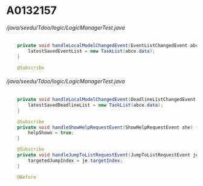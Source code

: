 # A0132157
###### /java/seedu/Tdoo/logic/LogicManagerTest.java
``` java
	private void handleLocalModelChangedEvent(EventListChangedEvent abce) {
		latestSavedEventList = new TaskList(abce.data);
	}

	@Subscribe
```
###### /java/seedu/Tdoo/logic/LogicManagerTest.java
``` java
	private void handleLocalModelChangedEvent(DeadlineListChangedEvent abce) {
		latestSavedDeadlineList = new TaskList(abce.data);
	}

	@Subscribe
	private void handleShowHelpRequestEvent(ShowHelpRequestEvent she) {
		helpShown = true;
	}

	@Subscribe
	private void handleJumpToListRequestEvent(JumpToListRequestEvent je) {
		targetedJumpIndex = je.targetIndex;
	}

	@Before
```
